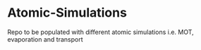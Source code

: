 # Atomic-Simulations
Repo to be populated with different atomic simulations i.e. MOT, evaporation and transport
